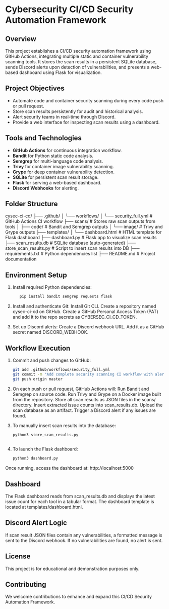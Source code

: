 # Cybersecurity CI/CD Security Automation Framework

## Overview

This project establishes a CI/CD security automation framework using GitHub Actions, integrating multiple static and container vulnerability scanning tools. It stores the scan results in a persistent SQLite database, sends Discord alerts upon detection of vulnerabilities, and presents a web-based dashboard using Flask for visualization.

## Project Objectives

- Automate code and container security scanning during every code push or pull request.
- Store scan results persistently for audit and historical analysis.
- Alert security teams in real-time through Discord.
- Provide a web interface for inspecting scan results using a dashboard.

## Tools and Technologies

- **GitHub Actions** for continuous integration workflow.
- **Bandit** for Python static code analysis.
- **Semgrep** for multi-language code analysis.
- **Trivy** for container image vulnerability scanning.
- **Grype** for deep container vulnerability detection.
- **SQLite** for persistent scan result storage.
- **Flask** for serving a web-based dashboard.
- **Discord Webhooks** for alerting.

## Folder Structure
cysec-ci-cd/
├── .github/
│   └── workflows/
│       └── security_full.yml         # GitHub Actions CI workflow
├── scans/                            # Stores raw scan outputs from tools
│   ├── code/                         # Bandit and Semgrep outputs
│   └── image/                        # Trivy and Grype outputs
├── templates/
│   └── dashboard.html                # HTML template for Flask dashboard
├── dashboard.py                      # Flask app to visualize scan results
├── scan_results.db                   # SQLite database (auto-generated)
├── store_scan_results.py            # Script to insert scan results into DB
├── requirements.txt                  # Python dependencies list
├── README.md                         # Project documentation

## Environment Setup

1. Install required Python dependencies:
   ```bash
      pip install bandit semgrep requests flask
   
2. Install and authenticate Git:
   Install Git CLI.
   Create a repository named cysec-ci-cd on GitHub.
   Create a GitHub Personal Access Token (PAT) and add it to the repo secrets as CYBERSEC_CI_CD_TOKEN.

3. Set up Discord alerts:
   Create a Discord webhook URL.
   Add it as a GitHub secret named DISCORD_WEBHOOK.


## Workflow Execution

1. Commit and push changes to GitHub:
   ```bash
   git add .github/workflows/security_full.yml
   git commit -m "Add complete security scanning CI workflow with alerts"
   git push origin master

2. On each push or pull request, GitHub Actions will:
   Run Bandit and Semgrep on source code.
   Run Trivy and Grype on a Docker image built from the repository.
   Store all scan results as JSON files in the scans/ directory.
   Insert extracted issue counts into scan_results.db.
   Upload the scan database as an artifact.
   Trigger a Discord alert if any issues are found.



3. To manually insert scan results into the database:
   ```bash
   python3 store_scan_results.py
  

4. To launch the Flask dashboard:
   ```bash
   python3 dashboard.py

Once running, access the dashboard at: http://localhost:5000


## Dashboard
The Flask dashboard reads from scan_results.db and displays the latest issue count for each tool in a tabular format. The dashboard template is located at templates/dashboard.html.




## Discord Alert Logic
If scan result JSON files contain any vulnerabilities, a formatted message is sent to the Discord webhook. If no vulnerabilities are found, no alert is sent.




## License
This project is for educational and demonstration purposes only.

## Contributing
We welcome contributions to enhance and expand this CI/CD Security Automation Framework.
